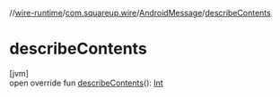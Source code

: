 //[wire-runtime](../../../index.md)/[com.squareup.wire](../index.md)/[AndroidMessage](index.md)/[describeContents](describe-contents.md)

# describeContents

[jvm]\
open override fun [describeContents](describe-contents.md)(): [Int](https://kotlinlang.org/api/latest/jvm/stdlib/kotlin/-int/index.html)
